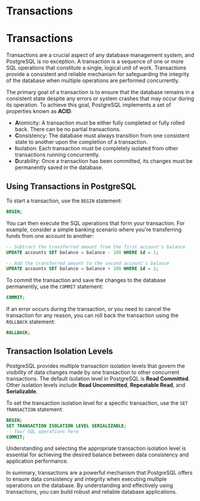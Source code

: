 # Transactions

# Transactions

Transactions are a crucial aspect of any database management system, and PostgreSQL is no exception. A transaction is a sequence of one or more SQL operations that constitute a single, logical unit of work. Transactions provide a consistent and reliable mechanism for safeguarding the integrity of the database when multiple operations are performed concurrently.

The primary goal of a transaction is to ensure that the database remains in a consistent state despite any errors or system crashes that may occur during its operation. To achieve this goal, PostgreSQL implements a set of properties known as **ACID**:

- **A**tomicity: A transaction must be either fully completed or fully rolled back. There can be no partial transactions.
- **C**onsistency: The database must always transition from one consistent state to another upon the completion of a transaction.
- **I**solation: Each transaction must be completely isolated from other transactions running concurrently.
- **D**urability: Once a transaction has been committed, its changes must be permanently saved in the database.

## Using Transactions in PostgreSQL

To start a transaction, use the `BEGIN` statement:

```sql
BEGIN;
```

You can then execute the SQL operations that form your transaction. For example, consider a simple banking scenario where you're transferring funds from one account to another:

```sql
-- Subtract the transferred amount from the first account's balance
UPDATE accounts SET balance = balance - 100 WHERE id = 1;

-- Add the transferred amount to the second account's balance
UPDATE accounts SET balance = balance + 100 WHERE id = 2;
```

To commit the transaction and save the changes to the database permanently, use the `COMMIT` statement:

```sql
COMMIT;
```

If an error occurs during the transaction, or you need to cancel the transaction for any reason, you can roll back the transaction using the `ROLLBACK` statement:

```sql
ROLLBACK;
```

## Transaction Isolation Levels

PostgreSQL provides multiple transaction isolation levels that govern the visibility of data changes made by one transaction to other concurrent transactions. The default isolation level in PostgreSQL is **Read Committed**. Other isolation levels include **Read Uncommitted**, **Repeatable Read**, and **Serializable**.

To set the transaction isolation level for a specific transaction, use the `SET TRANSACTION` statement:

```sql
BEGIN;
SET TRANSACTION ISOLATION LEVEL SERIALIZABLE;
-- Your SQL operations here
COMMIT;
```

Understanding and selecting the appropriate transaction isolation level is essential for achieving the desired balance between data consistency and application performance.

In summary, transactions are a powerful mechanism that PostgreSQL offers to ensure data consistency and integrity when executing multiple operations on the database. By understanding and effectively using transactions, you can build robust and reliable database applications.